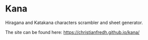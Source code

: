 # Kana

Hiragana and Katakana characters scrambler and sheet generator.

The site can be found here:
https://christianfredh.github.io/kana/
